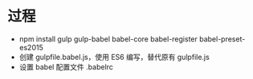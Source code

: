 # 过程
- npm install gulp gulp-babel babel-core babel-register babel-preset-es2015
- 创建 gulpfile.babel.js，使用 ES6 编写，替代原有 gulpfile.js
- 设置 babel 配置文件 .babelrc